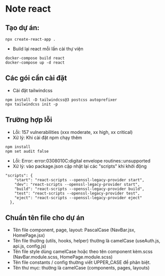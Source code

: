 # Note react
## Tạo dự án: 
```
npx create-react-app .
```
- Build lại react mỗi lần cài thự viện
```
docker-compose build react
docker-compose up -d react
```

## Các gói cần cài đặt
- Cài đặt tailwindcss
```
npm install -D tailwindcss@3 postcss autoprefixer
npx tailwindcss init -p
```

## Trường hợp lỗi
- Lỗi: 157 vulnerabilities (xxx moderate, xx high, xx critical)
- Xử lý: Khi cài đặt npm chạy thêm
```
npm install
npm set audit false
```
- Lỗi: Error: error:0308010C:digital envelope routines::unsupported
- Xử lý: vào package.json cập nhật lại các "scripts" khi khởi động
```
"scripts": {
    "start": "react-scripts --openssl-legacy-provider start",
    "dev": "react-scripts --openssl-legacy-provider start",
    "build": "react-scripts --openssl-legacy-provider build",
    "test": "react-scripts --openssl-legacy-provider test",
    "eject": "react-scripts --openssl-legacy-provider eject"
  },
```

## Chuẩn tên file cho dự án
- Tên file component, page, layout: PascalCase (NavBar.jsx, HomePage.jsx) 
- Tên file thường (utils, hooks, helper) thường là camelCase (useAuth.js, api.js, config.js)
- Tên file style dùng camelCase hoặc theo tên component kèm.scss (NavBar.module.scss, HomePage.module.scss)
- Tên file constants / config thường viết UPPER_CASE để phân biệt.
- Tên thư mục: thường là camelCase (components, pages, layouts)